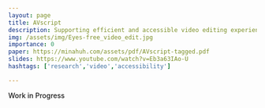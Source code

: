 ```yaml
---
layout: page
title: AVscript
description: Supporting efficient and accessible video editing experiences for people with visual impairments.
img: /assets/img/Eyes-free_video_edit.jpg
importance: 0
paper: https://minahuh.com/assets/pdf/AVscript-tagged.pdf
slides: https://www.youtube.com/watch?v=Eb3a63IAo-U
hashtags: ['research','video','accessibility']

---
```


<div  style="display: flex; justify-content: space-between; font-weight: 500; margin-bottom: 20px"> 
    <span>Work in Progress</span>
</div>